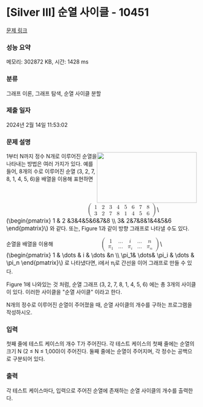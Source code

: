 # [Silver III] 순열 사이클 - 10451 

[문제 링크](https://www.acmicpc.net/problem/10451) 

### 성능 요약

메모리: 302872 KB, 시간: 1428 ms

### 분류

그래프 이론, 그래프 탐색, 순열 사이클 분할

### 제출 일자

2024년 2월 14일 11:53:02

### 문제 설명

<p><img alt="" src="https://www.acmicpc.net/upload/images2/permut.png" style="float:right; height:134px; width:264px"></p>

<p>1부터 N까지 정수 N개로 이루어진 순열을 나타내는 방법은 여러 가지가 있다. 예를 들어, 8개의 수로 이루어진 순열 (3, 2, 7, 8, 1, 4, 5, 6)을 배열을 이용해 표현하면 <mjx-container class="MathJax" jax="CHTML" style="font-size: 109%; position: relative;"><mjx-math class="MJX-TEX" aria-hidden="true"><mjx-mrow><mjx-mo class="mjx-s3"><mjx-c class="mjx-c28 TEX-S3"></mjx-c></mjx-mo><mjx-mtable style="min-width: 11em;"><mjx-table><mjx-itable><mjx-mtr><mjx-mtd style="padding-right: 0.5em; padding-bottom: 0.2em;"><mjx-mn class="mjx-n"><mjx-c class="mjx-c31"></mjx-c></mjx-mn><mjx-tstrut></mjx-tstrut></mjx-mtd><mjx-mtd style="padding-left: 0.5em; padding-right: 0.5em; padding-bottom: 0.2em;"><mjx-mn class="mjx-n"><mjx-c class="mjx-c32"></mjx-c></mjx-mn><mjx-tstrut></mjx-tstrut></mjx-mtd><mjx-mtd style="padding-left: 0.5em; padding-right: 0.5em; padding-bottom: 0.2em;"><mjx-mn class="mjx-n"><mjx-c class="mjx-c33"></mjx-c></mjx-mn><mjx-tstrut></mjx-tstrut></mjx-mtd><mjx-mtd style="padding-left: 0.5em; padding-right: 0.5em; padding-bottom: 0.2em;"><mjx-mn class="mjx-n"><mjx-c class="mjx-c34"></mjx-c></mjx-mn><mjx-tstrut></mjx-tstrut></mjx-mtd><mjx-mtd style="padding-left: 0.5em; padding-right: 0.5em; padding-bottom: 0.2em;"><mjx-mn class="mjx-n"><mjx-c class="mjx-c35"></mjx-c></mjx-mn><mjx-tstrut></mjx-tstrut></mjx-mtd><mjx-mtd style="padding-left: 0.5em; padding-right: 0.5em; padding-bottom: 0.2em;"><mjx-mn class="mjx-n"><mjx-c class="mjx-c36"></mjx-c></mjx-mn><mjx-tstrut></mjx-tstrut></mjx-mtd><mjx-mtd style="padding-left: 0.5em; padding-right: 0.5em; padding-bottom: 0.2em;"><mjx-mn class="mjx-n"><mjx-c class="mjx-c37"></mjx-c></mjx-mn><mjx-tstrut></mjx-tstrut></mjx-mtd><mjx-mtd style="padding-left: 0.5em; padding-bottom: 0.2em;"><mjx-mn class="mjx-n"><mjx-c class="mjx-c38"></mjx-c></mjx-mn><mjx-tstrut></mjx-tstrut></mjx-mtd></mjx-mtr><mjx-mtr><mjx-mtd style="padding-right: 0.5em; padding-top: 0.2em;"><mjx-mn class="mjx-n"><mjx-c class="mjx-c33"></mjx-c></mjx-mn><mjx-tstrut></mjx-tstrut></mjx-mtd><mjx-mtd style="padding-left: 0.5em; padding-right: 0.5em; padding-top: 0.2em;"><mjx-mn class="mjx-n"><mjx-c class="mjx-c32"></mjx-c></mjx-mn><mjx-tstrut></mjx-tstrut></mjx-mtd><mjx-mtd style="padding-left: 0.5em; padding-right: 0.5em; padding-top: 0.2em;"><mjx-mn class="mjx-n"><mjx-c class="mjx-c37"></mjx-c></mjx-mn><mjx-tstrut></mjx-tstrut></mjx-mtd><mjx-mtd style="padding-left: 0.5em; padding-right: 0.5em; padding-top: 0.2em;"><mjx-mn class="mjx-n"><mjx-c class="mjx-c38"></mjx-c></mjx-mn><mjx-tstrut></mjx-tstrut></mjx-mtd><mjx-mtd style="padding-left: 0.5em; padding-right: 0.5em; padding-top: 0.2em;"><mjx-mn class="mjx-n"><mjx-c class="mjx-c31"></mjx-c></mjx-mn><mjx-tstrut></mjx-tstrut></mjx-mtd><mjx-mtd style="padding-left: 0.5em; padding-right: 0.5em; padding-top: 0.2em;"><mjx-mn class="mjx-n"><mjx-c class="mjx-c34"></mjx-c></mjx-mn><mjx-tstrut></mjx-tstrut></mjx-mtd><mjx-mtd style="padding-left: 0.5em; padding-right: 0.5em; padding-top: 0.2em;"><mjx-mn class="mjx-n"><mjx-c class="mjx-c35"></mjx-c></mjx-mn><mjx-tstrut></mjx-tstrut></mjx-mtd><mjx-mtd style="padding-left: 0.5em; padding-top: 0.2em;"><mjx-mn class="mjx-n"><mjx-c class="mjx-c36"></mjx-c></mjx-mn><mjx-tstrut></mjx-tstrut></mjx-mtd></mjx-mtr></mjx-itable></mjx-table></mjx-mtable><mjx-mo class="mjx-s3"><mjx-c class="mjx-c29 TEX-S3"></mjx-c></mjx-mo></mjx-mrow></mjx-math><mjx-assistive-mml unselectable="on" display="inline"><math xmlns="http://www.w3.org/1998/Math/MathML"><mrow data-mjx-texclass="INNER"><mo data-mjx-texclass="OPEN">(</mo><mtable columnspacing="1em" rowspacing="4pt"><mtr><mtd><mn>1</mn></mtd><mtd><mn>2</mn></mtd><mtd><mn>3</mn></mtd><mtd><mn>4</mn></mtd><mtd><mn>5</mn></mtd><mtd><mn>6</mn></mtd><mtd><mn>7</mn></mtd><mtd><mn>8</mn></mtd></mtr><mtr><mtd><mn>3</mn></mtd><mtd><mn>2</mn></mtd><mtd><mn>7</mn></mtd><mtd><mn>8</mn></mtd><mtd><mn>1</mn></mtd><mtd><mn>4</mn></mtd><mtd><mn>5</mn></mtd><mtd><mn>6</mn></mtd></mtr></mtable><mo data-mjx-texclass="CLOSE">)</mo></mrow></math></mjx-assistive-mml><span aria-hidden="true" class="no-mathjax mjx-copytext">\(\begin{pmatrix} 1 & 2 &3&4&5&6&7&8 \\  3& 2&7&8&1&4&5&6 \end{pmatrix}\)</span></mjx-container> 와 같다. 또는, Figure 1과 같이 방향 그래프로 나타낼 수도 있다.</p>

<p>순열을 배열을 이용해 <mjx-container class="MathJax" jax="CHTML" style="font-size: 109%; position: relative;"><mjx-math class="MJX-TEX" aria-hidden="true"><mjx-mrow><mjx-mo class="mjx-s3"><mjx-c class="mjx-c28 TEX-S3"></mjx-c></mjx-mo><mjx-mtable style="min-width: 9.325em;"><mjx-table><mjx-itable><mjx-mtr><mjx-mtd style="padding-right: 0.5em; padding-bottom: 0.2em;"><mjx-mn class="mjx-n"><mjx-c class="mjx-c31"></mjx-c></mjx-mn><mjx-tstrut></mjx-tstrut></mjx-mtd><mjx-mtd style="padding-left: 0.5em; padding-right: 0.5em; padding-bottom: 0.2em;"><mjx-mo class="mjx-n"><mjx-c class="mjx-c2026"></mjx-c></mjx-mo><mjx-tstrut></mjx-tstrut></mjx-mtd><mjx-mtd style="padding-left: 0.5em; padding-right: 0.5em; padding-bottom: 0.2em;"><mjx-mi class="mjx-i"><mjx-c class="mjx-c1D456 TEX-I"></mjx-c></mjx-mi><mjx-tstrut></mjx-tstrut></mjx-mtd><mjx-mtd style="padding-left: 0.5em; padding-right: 0.5em; padding-bottom: 0.2em;"><mjx-mo class="mjx-n"><mjx-c class="mjx-c2026"></mjx-c></mjx-mo><mjx-tstrut></mjx-tstrut></mjx-mtd><mjx-mtd style="padding-left: 0.5em; padding-bottom: 0.2em;"><mjx-mi class="mjx-i"><mjx-c class="mjx-c1D45B TEX-I"></mjx-c></mjx-mi><mjx-tstrut></mjx-tstrut></mjx-mtd></mjx-mtr><mjx-mtr><mjx-mtd style="padding-right: 0.5em; padding-top: 0.2em;"><mjx-msub><mjx-mi class="mjx-i"><mjx-c class="mjx-c1D70B TEX-I"></mjx-c></mjx-mi><mjx-script style="vertical-align: -0.15em;"><mjx-mn class="mjx-n" size="s"><mjx-c class="mjx-c31"></mjx-c></mjx-mn></mjx-script></mjx-msub><mjx-tstrut></mjx-tstrut></mjx-mtd><mjx-mtd style="padding-left: 0.5em; padding-right: 0.5em; padding-top: 0.2em;"><mjx-mo class="mjx-n"><mjx-c class="mjx-c2026"></mjx-c></mjx-mo><mjx-tstrut></mjx-tstrut></mjx-mtd><mjx-mtd style="padding-left: 0.5em; padding-right: 0.5em; padding-top: 0.2em;"><mjx-msub><mjx-mi class="mjx-i"><mjx-c class="mjx-c1D70B TEX-I"></mjx-c></mjx-mi><mjx-script style="vertical-align: -0.15em;"><mjx-mi class="mjx-i" size="s"><mjx-c class="mjx-c1D456 TEX-I"></mjx-c></mjx-mi></mjx-script></mjx-msub><mjx-tstrut></mjx-tstrut></mjx-mtd><mjx-mtd style="padding-left: 0.5em; padding-right: 0.5em; padding-top: 0.2em;"><mjx-mo class="mjx-n"><mjx-c class="mjx-c2026"></mjx-c></mjx-mo><mjx-tstrut></mjx-tstrut></mjx-mtd><mjx-mtd style="padding-left: 0.5em; padding-top: 0.2em;"><mjx-msub><mjx-mi class="mjx-i"><mjx-c class="mjx-c1D70B TEX-I"></mjx-c></mjx-mi><mjx-script style="vertical-align: -0.15em;"><mjx-mi class="mjx-i" size="s"><mjx-c class="mjx-c1D45B TEX-I"></mjx-c></mjx-mi></mjx-script></mjx-msub><mjx-tstrut></mjx-tstrut></mjx-mtd></mjx-mtr></mjx-itable></mjx-table></mjx-mtable><mjx-mo class="mjx-s3"><mjx-c class="mjx-c29 TEX-S3"></mjx-c></mjx-mo></mjx-mrow></mjx-math><mjx-assistive-mml unselectable="on" display="inline"><math xmlns="http://www.w3.org/1998/Math/MathML"><mrow data-mjx-texclass="INNER"><mo data-mjx-texclass="OPEN">(</mo><mtable columnspacing="1em" rowspacing="4pt"><mtr><mtd><mn>1</mn></mtd><mtd><mo>…</mo></mtd><mtd><mi>i</mi></mtd><mtd><mo>…</mo></mtd><mtd><mi>n</mi></mtd></mtr><mtr><mtd><msub><mi>π</mi><mn>1</mn></msub></mtd><mtd><mo>…</mo></mtd><mtd><msub><mi>π</mi><mi>i</mi></msub></mtd><mtd><mo>…</mo></mtd><mtd><msub><mi>π</mi><mi>n</mi></msub></mtd></mtr></mtable><mo data-mjx-texclass="CLOSE">)</mo></mrow></math></mjx-assistive-mml><span aria-hidden="true" class="no-mathjax mjx-copytext">\(\begin{pmatrix} 1 & \dots & i & \dots &n \\  \pi_1& \dots& \pi_i & \dots & \pi_n \end{pmatrix}\)</span></mjx-container> 로 나타냈다면, i에서 π<sub>i</sub>로 간선을 이어 그래프로 만들 수 있다.</p>

<p>Figure 1에 나와있는 것 처럼, 순열 그래프 (3, 2, 7, 8, 1, 4, 5, 6) 에는 총 3개의 사이클이 있다. 이러한 사이클을 "순열 사이클" 이라고 한다.</p>

<p>N개의 정수로 이루어진 순열이 주어졌을 때, 순열 사이클의 개수를 구하는 프로그램을 작성하시오.</p>

### 입력 

 <p>첫째 줄에 테스트 케이스의 개수 T가 주어진다. 각 테스트 케이스의 첫째 줄에는 순열의 크기 N (2 ≤ N ≤ 1,000)이 주어진다. 둘째 줄에는 순열이 주어지며, 각 정수는 공백으로 구분되어 있다.</p>

### 출력 

 <p>각 테스트 케이스마다, 입력으로 주어진 순열에 존재하는 순열 사이클의 개수를 출력한다.</p>

